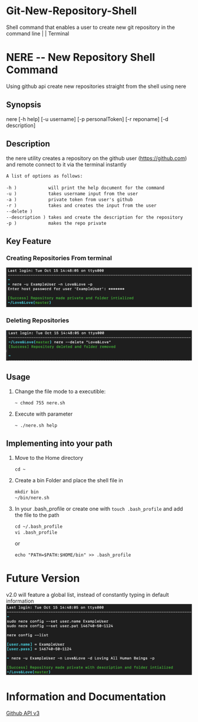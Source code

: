 # Git-New-Repository-Shell
Shell command that enables a user to create new git repository in the command line | | Terminal

# NERE -- New Repository Shell Command
Using github api create new repositories  straight from the shell using nere 


## Synopsis
nere [-h help] [-u username] [-p personalToken] [-r reponame] [-d description]

## Description
the nere utility creates a repository on the github user (https://github.com) and remote connect to it via the terminal instantly

    A list of options as follows:

    -h )            will print the help document for the command
    -u )            takes username input from the user
    -a )            private token from user's github
    -r )            takes and creates the input from the user
    --delete )
    --description ) takes and create the description for the repository
    -p )            makes the repo private 

## Key Feature
### Creating Repositories From terminal
![create](img/current.png)
### Deleting Repositories
![delete](img/delete.png)





## Usage

1. Change the file mode to a executible:
    ```
    ~ chmod 755 nere.sh
    ```
2. Execute with parameter
    ```
    ~ ./nere.sh help
    ```

## Implementing into your path
1. Move to the Home directory
    ```
    cd ~
    ```
2. Create a bin Folder and place the shell file in
    ```
    mkdir bin
    ~/bin/nere.sh
    ```
3. In your .bash_profile or create one with ```touch .bash_profile``` and add the file to the path
    ```
    cd ~/.bash_profile
    vi .bash_profile
    ```
    or
    ```
    echo "PATH=$PATH:$HOME/bin" >> .bash_profile
    ```
# Future Version
v2.0 will feature a global list, instead of constantly typing in default information
![Global List](/img/future.png)


# Information and Documentation 
[Github API v3](https://developer.github.com/v3/)
